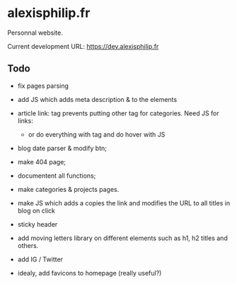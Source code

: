 # alexisphilip.fr

Personnal website.

Current development URL: https://dev.alexisphilip.fr

## Todo

- fix pages parsing  
- add JS which adds meta description & to the elements   

- article link: <a> tag prevents putting other <a> tag for categories. Need JS for links:
  - or do everything with <a> tag and do hover with JS

- blog date parser & modify btn;
- make 404 page;
- documentent all functions;
- make categories & projects pages.
- make JS which adds a copies the link and modifies the URL to all titles in blog on click
- sticky header

- add moving letters library on different elements such as h1, h2 titles and others. 

- add IG / Twitter
- idealy, add favicons to homepage (really useful?)

